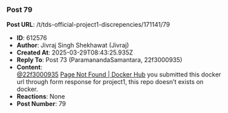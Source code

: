 ### Post 79
**Post URL**: /t/tds-official-project1-discrepencies/171141/79
- **ID**: 612576
- **Author**: Jivraj Singh Shekhawat (Jivraj)
- **Created At**: 2025-03-29T08:43:25.935Z
- **Reply To**: Post 73 (ParamanandaSamantara, 22f3000935)
- **Content**:  
  <a class="mention" href="/u/22f3000935">@22f3000935</a> <a href="https://hub.docker.com/r/pscoeds24/dataworks-agent" rel="noopener nofollow ugc">Page Not Found | Docker Hub</a>
you submitted this docker url through form response for project1, this repo doesn’t exists on docker.
- **Reactions**: None
- **Post Number**: 79

